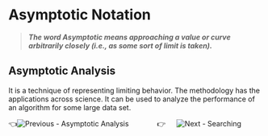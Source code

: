 # Asymptotic Notation
> ***The word Asymptotic means approaching a value or curve arbitrarily closely (i.e., as some sort of limit is taken).***

## Asymptotic Analysis
<p>
  It is a technique of representing limiting behavior. The methodology has the applications across science. It can be used to analyze the performance of an algorithm for some
  large data set.
</p>

:point_left:![Previous - Asymptotic Analysis]()&emsp;&emsp;&emsp;&emsp;:point_right: &emsp; ![Next - Searching](/Searching)
